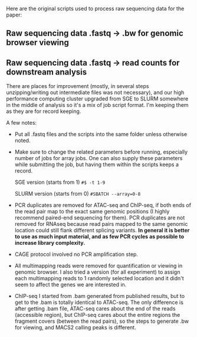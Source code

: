 Here are the original scripts used to process raw sequencing data for the paper:

## **Raw sequencing data .fastq -> .bw for genomic browser viewing** 

## **Raw sequencing data .fastq -> read counts for downstream analysis**

There are places for improvement (mostly, in several steps unzipping/writing out intermediate files was not necessary), and our high performance computing cluster upgraded from SGE to SLURM somewhere in the middle of analysis so it's a mix of job script format. I'm keeping them as they are for record keeping. 

A few notes:
- Put all .fastq files and the scripts into the same folder unless otherwise noted.
- Make sure to change the related parameters before running, especially number of jobs for array jobs. One can also supply these parameters while submitting the job, but having them within the scripts keeps a record.

    SGE version (starts from 1)
    `#$ -t 1-9`

    SLURM version (starts from 0)
    `#SBATCH --array=0-8`

- PCR duplicates are removed for ATAC-seq and ChIP-seq, if both ends of the read pair map to the exact same genomic positions (I highly recommend paired-end sequencing for them). PCR duplicates are not removed for RNAseq because read pairs mapped to the same genomic location could still flank different splicing variants. **In general it is better to use as much input material, and as few PCR cycles as possible to increase library complexity.**

- CAGE protocol involved no PCR amplification step. 

- All multimapping reads were removed for quantification or viewing in genomic browser. I also tried a version (for all experiment) to assign each multimapping reads to 1 randomly selected location and it didn't seem to affect the genes we are interested in. 

- ChIP-seq I started from .bam generated from published results, but to get to the .bam is totally identical to ATAC-seq. The only difference is after getting .bam file, ATAC-seq cares about the end of the reads (accessible region), but ChIP-seq cares about the entire regions the fragment covers (between the read pairs), so the steps to generate .bw for viewing, and MACS2 calling peaks is different. 
